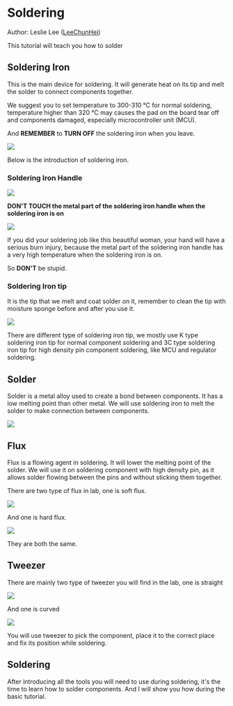 # Soldering

Author: Leslie Lee ([LeeChunHei](https://github.com/LeeChunHei))

This tutorial will teach you how to solder

## Soldering Iron

This is the main device for soldering. It will generate heat on its tip and melt the solder to connect components together.

We suggest you to set temperature to 300-310 ℃ for normal soldering, temperature higher than 320 ℃ may causes the pad on the board tear off and components damaged, especially microcontroller unit (MCU).

And **REMEMBER** to **TURN OFF** the soldering iron when you leave.

![](https://github.com/hkust-smartcar/tutorials/raw/master/hardware/img/soldering_iron.jpg)

Below is the introduction of soldering iron.

### Soldering Iron Handle

![](https://github.com/hkust-smartcar/tutorials/raw/master/hardware/img/soldering_iron_handle.jpg)

**DON'T TOUCH the metal part of the soldering iron handle when the soldering iron is on**



![](https://github.com/hkust-smartcar/tutorials/raw/master/hardware/img/beautiful_woman_soldering.jpg)

If you did your soldering job like this beautiful woman, your hand will have a serious burn injury, because the metal part of the soldering iron handle has a very high temperature when the soldering iron is on.

So **DON'T** be stupid.

### Soldering Iron tip

It is the tip that we melt and coat solder on it, remember to clean the tip with moisture sponge before and after you use it. 

![](https://github.com/hkust-smartcar/tutorials/raw/master/hardware/img/soldering_iron_tip.jpg)

There are different type of soldering iron tip, we mostly use K type soldering iron tip for normal component soldering and 3C type soldering iron tip for high density pin component soldering, like MCU and regulator soldering.

## Solder

Solder is a metal alloy used to create a bond between components. It has a low melting point than other metal. We will use soldering iron to melt the solder to make connection between components.

![](https://github.com/hkust-smartcar/tutorials/raw/master/hardware/img/solder.jpg)

## Flux

Flux is a flowing agent in soldering. It will lower the melting point of the solder. We will use it on soldering component with high density pin, as it allows solder flowing between the pins and without sticking them together.

There are two type of flux in lab, one is soft flux.

![](https://github.com/hkust-smartcar/tutorials/raw/master/hardware/img/soft_flux.jpg)

And one is hard flux.

![](https://github.com/hkust-smartcar/tutorials/raw/master/hardware/img/solid_flux.jpg)

They are both the same.

## Tweezer

There are mainly two type of tweezer you will find in the lab, one is straight

![](https://github.com/hkust-smartcar/tutorials/raw/master/hardware/img/tweezer.jpg)

And one is curved

![](https://github.com/hkust-smartcar/tutorials/raw/master/hardware/img/tweezer_curved.jpg)

You will use tweezer to pick the component, place it to the correct place and fix its position while soldering.

## Soldering

After introducing all the tools you will need to use during soldering, it's the time to learn how to solder components. And I will show you how during the basic tutorial.


